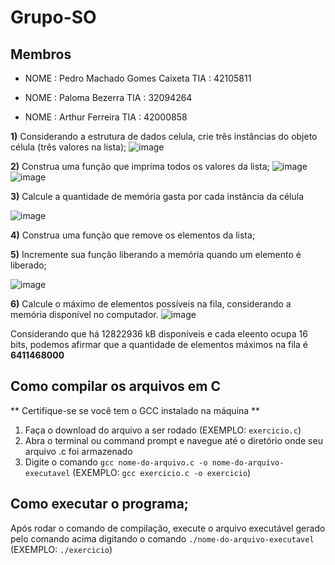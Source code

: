 # Grupo-SO
## Membros

* NOME : Pedro Machado Gomes Caixeta TIA  : 42105811

* NOME : Paloma Bezerra TIA  : 32094264

* NOME : Arthur Ferreira TIA  : 42000858


**1)** Considerando a estrutura de dados celula, crie três instâncias do objeto célula (três valores na lista); 
   ![image](https://user-images.githubusercontent.com/60948786/234988048-6bfd2f34-48aa-480a-b425-d74663e5f742.png)

**2)** Construa uma função que imprima todos os valores da lista;
    ![image](https://user-images.githubusercontent.com/60948786/234988108-034b7513-d18c-4cd3-b4e3-bb8e3ab9187d.png)
    ![image](https://user-images.githubusercontent.com/60948786/234988265-e31143ed-3278-405e-92a0-6ac13fc85bd2.png)
      
**3)** Calcule a quantidade de memória gasta por cada instância da célula

   ![image](https://user-images.githubusercontent.com/60948786/234988473-ff674131-f812-4fa6-bdfe-03cd4d29f31f.png)


**4)** Construa uma função que remove os elementos da lista;

**5)** Incremente sua função liberando a memória quando um elemento é liberado;

   ![image](https://user-images.githubusercontent.com/60948786/234988768-2fd44fb4-f028-4a6a-8a44-dafa42826210.png)


**6)** Calcule o máximo de elementos possíveis na fila, considerando a memória disponível no computador.
   ![image](https://user-images.githubusercontent.com/60948786/234990529-7c1cc619-4f95-491c-ba63-a3a362a56f35.png)
   
   Considerando que há 12822936 kB disponíveis e cada eleento ocupa 16 bits, podemos afirmar que a quantidade de elementos máximos na fila é **6411468000**


## Como compilar os arquivos em C
** Certifique-se se você tem o GCC instalado na máquina **
1. Faça o download do arquivo a ser rodado (EXEMPLO: `exercicio.c`)
2. Abra o terminal ou command prompt e navegue até o diretório onde seu arquivo .c foi armazenado
3. Digite o comando `gcc nome-do-arquivo.c -o nome-do-arquivo-executavel` (EXEMPLO: `gcc exercicio.c -o exercicio`)

## Como executar o programa;

Após rodar o comando de compilação, execute o arquivo executável gerado pelo comando acima digitando o comando `./nome-do-arquivo-executavel` (EXEMPLO: `./exercicio`)
